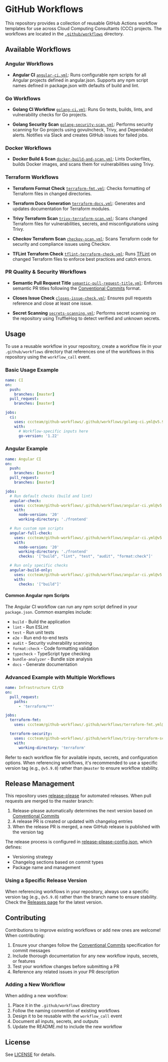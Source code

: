 # GitHub Workflows

This repository provides a collection of reusable GitHub Actions workflow templates for use across Cloud Computing Consultants (CCC) projects. The workflows are located in the [`.github/workflows`](.github/workflows) directory.

## Available Workflows

### Angular Workflows

- **Angular CI**
  [`angular-ci.yml`](.github/workflows/angular-ci.yml):
  Runs configurable npm scripts for all Angular projects defined in angular.json. Supports any npm script names defined in package.json with defaults of build and lint.

### Go Workflows

- **Golang CI Workflow**
  [`golang-ci.yml`](.github/workflows/golang-ci.yml):
  Runs Go tests, builds, lints, and vulnerability checks for Go projects.

- **Golang Security Scan**
  [`golang-security-scan.yml`](.github/workflows/golang-security-scan.yml):
  Performs security scanning for Go projects using govulncheck, Trivy, and Dependabot alerts. Notifies via Slack and creates GitHub issues for failed jobs.

### Docker Workflows

- **Docker Build & Scan**
  [`docker-build-and-scan.yml`](.github/workflows/docker-build-and-scan.yml):
  Lints Dockerfiles, builds Docker images, and scans them for vulnerabilities using Trivy.

### Terraform Workflows

- **Terraform Format Check**
  [`terraform-fmt.yml`](.github/workflows/terraform-fmt.yml):
  Checks formatting of Terraform files in changed directories.

- **Terraform Docs Generation**
  [`terraform-docs.yml`](.github/workflows/terraform-docs.yml):
  Generates and updates documentation for Terraform modules.

- **Trivy Terraform Scan**
  [`trivy-terraform-scan.yml`](.github/workflows/trivy-terraform-scan.yml):
  Scans changed Terraform files for vulnerabilities, secrets, and misconfigurations using Trivy.

- **Checkov Terraform Scan**
  [`checkov-scan.yml`](.github/workflows/checkov-scan.yml):
  Scans Terraform code for security and compliance issues using Checkov.

- **TFLint Terraform Check**
  [`tflint-terraform-check.yml`](.github/workflows/tflint-terraform-check.yml):
  Runs [TFLint](https://github.com/terraform-linters/tflint) on changed Terraform files to enforce best practices and catch errors.

### PR Quality & Security Workflows

- **Semantic Pull Request Title**
  [`semantic-pull-request-title.yml`](.github/workflows/semantic-pull-request-title.yml):
  Enforces semantic PR titles following the [Conventional Commits](https://www.conventionalcommits.org/) format.

- **Closes Issue Check**
  [`closes-issue-check.yml`](.github/workflows/closes-issue-check.yml):
  Ensures pull requests reference and close at least one issue.

- **Secret Scanning**
  [`secrets-scanning.yml`](.github/workflows/secrets-scanning.yml):
  Performs secret scanning on the repository using TruffleHog to detect verified and unknown secrets.

## Usage

To use a reusable workflow in your repository, create a workflow file in your `.github/workflows` directory that references one of the workflows in this repository using the `workflow_call` event.

### Basic Usage Example

```yaml
name: CI
on:
  push:
    branches: [master]
  pull_request:
    branches: [master]

jobs:
  ci:
    uses: cccteam/github-workflows/.github/workflows/golang-ci.yml@v5.9.0
    with:
      # Workflow-specific inputs here
      go-version: '1.22'
```

### Angular Example

```yaml
name: Angular CI
on:
  push:
    branches: [master]
  pull_request:
    branches: [master]

jobs:
  # Run default checks (build and lint)
  angular-check:
    uses: cccteam/github-workflows/.github/workflows/angular-ci.yml@v5.9.0
    with:
      node-version: '20'
      working-directory: './frontend'

  # Run custom npm scripts
  angular-full-check:
    uses: cccteam/github-workflows/.github/workflows/angular-ci.yml@v5.9.0
    with:
      node-version: '20'
      working-directory: './frontend'
      checks: '["build", "lint", "test", "audit", "format:check"]'

  # Run only specific checks
  angular-build-only:
    uses: cccteam/github-workflows/.github/workflows/angular-ci.yml@v5.9.0
    with:
      checks: '["build"]'
```

#### Common Angular npm Scripts

The Angular CI workflow can run any npm script defined in your `package.json`. Common examples include:

- `build` - Build the application
- `lint` - Run ESLint
- `test` - Run unit tests
- `e2e` - Run end-to-end tests
- `audit` - Security vulnerability scanning
- `format:check` - Code formatting validation
- `typecheck` - TypeScript type checking
- `bundle-analyzer` - Bundle size analysis
- `docs` - Generate documentation

### Advanced Example with Multiple Workflows

```yaml
name: Infrastructure CI/CD
on:
  pull_request:
    paths:
      - 'terraform/**'

jobs:
  terraform-fmt:
    uses: cccteam/github-workflows/.github/workflows/terraform-fmt.yml@v5.9.0

  terraform-security:
    uses: cccteam/github-workflows/.github/workflows/trivy-terraform-scan.yml@v5.9.0
    with:
      working-directory: 'terraform'
```

Refer to each workflow file for available inputs, secrets, and configuration options. When referencing workflows, it's recommended to use a specific version tag (e.g., `@v5.9.0`) rather than `@master` to ensure workflow stability.

## Release Management

This repository uses [release-please](https://github.com/googleapis/release-please) for automated releases. When pull requests are merged to the master branch:

1. Release-please automatically determines the next version based on [Conventional Commits](https://www.conventionalcommits.org/)
2. A release PR is created or updated with changelog entries
3. When the release PR is merged, a new GitHub release is published with the version tag

The release process is configured in [release-please-config.json](release-please-config.json), which defines:

- Versioning strategy
- Changelog sections based on commit types
- Package name and management

### Using a Specific Release Version

When referencing workflows in your repository, always use a specific version tag (e.g., `@v5.9.0`) rather than the branch name to ensure stability. Check the [Releases page](https://github.com/cccteam/github-workflows/releases) for the latest version.

## Contributing

Contributions to improve existing workflows or add new ones are welcome! When contributing:

1. Ensure your changes follow the [Conventional Commits](https://www.conventionalcommits.org/) specification for commit messages
2. Include thorough documentation for any new workflow inputs, secrets, or features
3. Test your workflow changes before submitting a PR
4. Reference any related issues in your PR description

### Adding a New Workflow

When adding a new workflow:

1. Place it in the `.github/workflows` directory
2. Follow the naming convention of existing workflows
3. Design it to be reusable with the `workflow_call` event
4. Document all inputs, secrets, and outputs
5. Update the README.md to include the new workflow

## License

See [LICENSE](LICENSE) for details.

